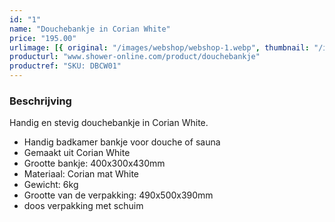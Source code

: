 ```yaml
---
id: "1"
name: "Douchebankje in Corian White"
price: "195.00"
urlimage: [{ original: "/images/webshop/webshop-1.webp", thumbnail: "/images/webshop/webshop-1.webp" }]
producturl: "www.shower-online.com/product/douchebankje"
productref: "SKU: DBCW01"
---
```


### Beschrijving

Handig en stevig douchebankje in Corian White.

- Handig badkamer bankje voor douche of sauna
- Gemaakt uit Corian White
- Grootte bankje: 400x300x430mm
- Materiaal: Corian mat White
- Gewicht: 6kg
- Grootte van de verpakking: 490x500x390mm
- doos verpakking met schuim
